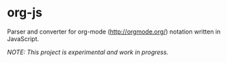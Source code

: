 org-js
======

Parser and converter for org-mode (<http://orgmode.org/>) notation written in JavaScript.

_NOTE: This project is experimental and work in progress._
